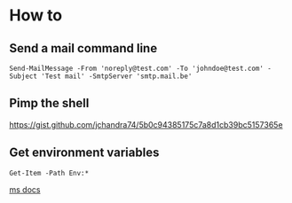 # How to
## Send a mail command line
```
Send-MailMessage -From 'noreply@test.com' -To 'johndoe@test.com' -Subject 'Test mail' -SmtpServer 'smtp.mail.be'
```

## Pimp the shell
https://gist.github.com/jchandra74/5b0c94385175c7a8d1cb39bc5157365e

## Get environment variables
```Get-Item -Path Env:*```

[ms docs](https://docs.microsoft.com/en-us/powershell/module/microsoft.powershell.core/about/about_environment_variables?view=powershell-6)
